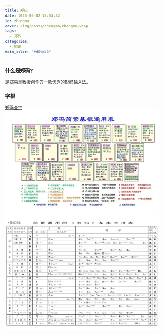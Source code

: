 ```yaml
---
title: 郑码
date: 2025-06-02 15:53:52
id: zhengma
cover: /img/posts/zhengma/zhengma.webp
tags:
  - 郑码
categories:
  - 知识
main_color: "#d56eb8"
---
```

### 什么是郑码?
是郑易里教授创作的一款优秀的形码输入法。

### 字根
[郑码查字](https://zhengma.hao86.com/)
![](/img/posts/zhengma/zhengma.jpeg)
![](/img/posts/zhengma/zhengma2.jpeg)


